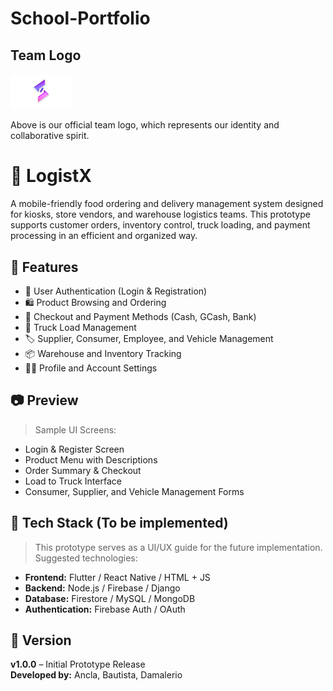 # School-Portfolio

## Team Logo

<img src="Assets/Team-Logo.png" width="100" alt="Subong Solutions Logo"><br>

Above is our official team logo, which represents our identity and collaborative spirit.

# 🛒 LogistX

A mobile-friendly food ordering and delivery management system designed for kiosks, store vendors, and warehouse logistics teams. This prototype supports customer orders, inventory control, truck loading, and payment processing in an efficient and organized way.

## 📌 Features

- 👤 User Authentication (Login & Registration)
- 🛍️ Product Browsing and Ordering
- 🧾 Checkout and Payment Methods (Cash, GCash, Bank)
- 🚚 Truck Load Management
- 🏷️ Supplier, Consumer, Employee, and Vehicle Management
- 📦 Warehouse and Inventory Tracking
- 🧑‍💼 Profile and Account Settings

## 📷 Preview

> Sample UI Screens:
- Login & Register Screen  
- Product Menu with Descriptions  
- Order Summary & Checkout  
- Load to Truck Interface  
- Consumer, Supplier, and Vehicle Management Forms  

## 🚧 Tech Stack (To be implemented)

> This prototype serves as a UI/UX guide for the future implementation. Suggested technologies:
- **Frontend:** Flutter / React Native / HTML + JS
- **Backend:** Node.js / Firebase / Django
- **Database:** Firestore / MySQL / MongoDB
- **Authentication:** Firebase Auth / OAuth

## 📄 Version

**v1.0.0** – Initial Prototype Release  
**Developed by:** Ancla, Bautista, Damalerio